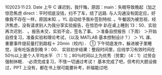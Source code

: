 102023·11·23.
Date
上午 C 课迟到，我忏悔，原因：main：失眠导致晚起（加之惊恐焦虑 direct：平时彻底没钱，扫不了车，绕了远路.
与人沟通没有固定应，好像我不存在一样，原因未知.
。YL 自动给予我补签到特权.
。午餐因为被忽视、经济焦虑，没有请求别人为我分享实验报告，在惊恐中
趴在桌上睡到 13：50．实验再次迟到．
。报告未交，实验不会，签名了事。
＞准备自控报告（下周）
＞开始自控复习，准备实验和理论考试，（以及 MATLAB 基本控制设计？）
＞ YL 课、重要事件提前量打到路程＋ 20min（校内）．
① 下午彻底发作，躲进被子里睡觉，没有吃饭直到晚 9：00．
实验初步结果：整段时间里，应线学习有效时间在 50％以上是个人平均水平
（1：1）；80％时间以上为优秀（劳累）（4：1）过劳会强制休眠．
·必须完成复习，不惜一切通过考试！
基本完成了吧，但考的大题设做过，PPT 上没有，都在书上很可能要补考，祈福能过吧.
